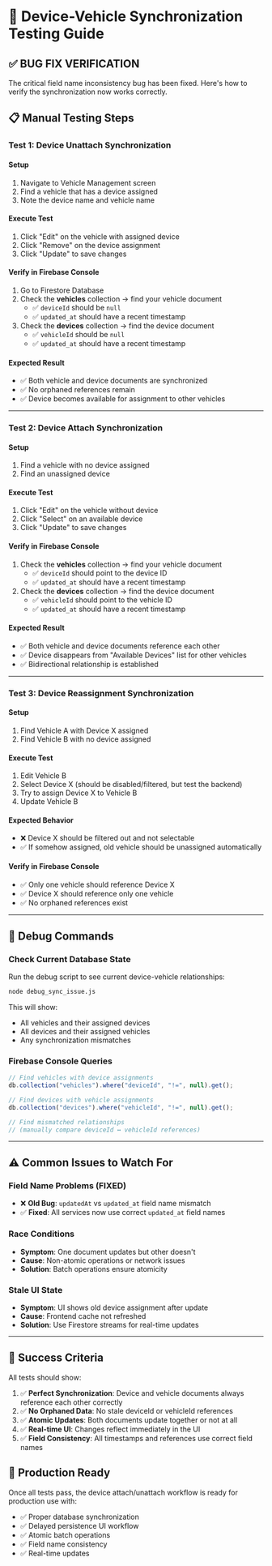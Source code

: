 # 🧪 Device-Vehicle Synchronization Testing Guide

## ✅ **BUG FIX VERIFICATION**

The critical field name inconsistency bug has been fixed. Here's how to verify the synchronization now works correctly.

## 📋 **Manual Testing Steps**

### **Test 1: Device Unattach Synchronization**

#### **Setup**

1. Navigate to Vehicle Management screen
2. Find a vehicle that has a device assigned
3. Note the device name and vehicle name

#### **Execute Test**

1. Click "Edit" on the vehicle with assigned device
2. Click "Remove" on the device assignment
3. Click "Update" to save changes

#### **Verify in Firebase Console**

1. Go to Firestore Database
2. Check the **vehicles** collection → find your vehicle document
   - ✅ `deviceId` should be `null`
   - ✅ `updated_at` should have a recent timestamp
3. Check the **devices** collection → find the device document
   - ✅ `vehicleId` should be `null`
   - ✅ `updated_at` should have a recent timestamp

#### **Expected Result**

- ✅ Both vehicle and device documents are synchronized
- ✅ No orphaned references remain
- ✅ Device becomes available for assignment to other vehicles

---

### **Test 2: Device Attach Synchronization**

#### **Setup**

1. Find a vehicle with no device assigned
2. Find an unassigned device

#### **Execute Test**

1. Click "Edit" on the vehicle without device
2. Click "Select" on an available device
3. Click "Update" to save changes

#### **Verify in Firebase Console**

1. Check the **vehicles** collection → find your vehicle document
   - ✅ `deviceId` should point to the device ID
   - ✅ `updated_at` should have a recent timestamp
2. Check the **devices** collection → find the device document
   - ✅ `vehicleId` should point to the vehicle ID
   - ✅ `updated_at` should have a recent timestamp

#### **Expected Result**

- ✅ Both vehicle and device documents reference each other
- ✅ Device disappears from "Available Devices" list for other vehicles
- ✅ Bidirectional relationship is established

---

### **Test 3: Device Reassignment Synchronization**

#### **Setup**

1. Find Vehicle A with Device X assigned
2. Find Vehicle B with no device assigned

#### **Execute Test**

1. Edit Vehicle B
2. Select Device X (should be disabled/filtered, but test the backend)
3. Try to assign Device X to Vehicle B
4. Update Vehicle B

#### **Expected Behavior**

- ❌ Device X should be filtered out and not selectable
- ✅ If somehow assigned, old vehicle should be unassigned automatically

#### **Verify in Firebase Console**

- ✅ Only one vehicle should reference Device X
- ✅ Device X should reference only one vehicle
- ✅ No orphaned references exist

---

## 🔧 **Debug Commands**

### **Check Current Database State**

Run the debug script to see current device-vehicle relationships:

```bash
node debug_sync_issue.js
```

This will show:

- All vehicles and their assigned devices
- All devices and their assigned vehicles
- Any synchronization mismatches

### **Firebase Console Queries**

```javascript
// Find vehicles with device assignments
db.collection("vehicles").where("deviceId", "!=", null).get();

// Find devices with vehicle assignments
db.collection("devices").where("vehicleId", "!=", null).get();

// Find mismatched relationships
// (manually compare deviceId ↔ vehicleId references)
```

---

## ⚠️ **Common Issues to Watch For**

### **Field Name Problems (FIXED)**

- ❌ **Old Bug**: `updatedAt` vs `updated_at` field name mismatch
- ✅ **Fixed**: All services now use correct `updated_at` field names

### **Race Conditions**

- **Symptom**: One document updates but other doesn't
- **Cause**: Non-atomic operations or network issues
- **Solution**: Batch operations ensure atomicity

### **Stale UI State**

- **Symptom**: UI shows old device assignment after update
- **Cause**: Frontend cache not refreshed
- **Solution**: Use Firestore streams for real-time updates

---

## 🎯 **Success Criteria**

All tests should show:

1. ✅ **Perfect Synchronization**: Device and vehicle documents always reference each other correctly
2. ✅ **No Orphaned Data**: No stale deviceId or vehicleId references
3. ✅ **Atomic Updates**: Both documents update together or not at all
4. ✅ **Real-time UI**: Changes reflect immediately in the UI
5. ✅ **Field Consistency**: All timestamps and references use correct field names

## 🚀 **Production Ready**

Once all tests pass, the device attach/unattach workflow is ready for production use with:

- ✅ Proper database synchronization
- ✅ Delayed persistence UI workflow
- ✅ Atomic batch operations
- ✅ Field name consistency
- ✅ Real-time updates
